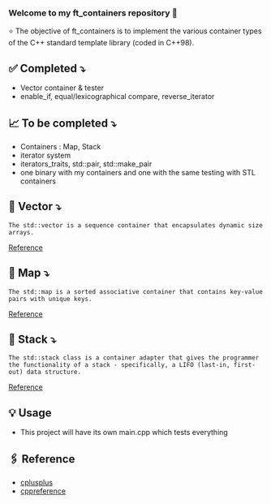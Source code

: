 ### Welcome to my ft_containers repository 👋

⭐️ The objective of ft_containers is to implement the various container types of the C++ standard template library (coded in C++98).

## ✅ Completed ⤵️
- Vector container & tester
- enable_if, equal/lexicographical compare, reverse_iterator

## 📈 To be completed ⤵️
- Containers : Map, Stack
- iterator system
- iterators_traits, std::pair, std::make_pair
- one binary with my containers and one with the same testing with STL containers

## 🔎 Vector ⤵️

```
The std::vector is a sequence container that encapsulates dynamic size arrays.
```
[Reference](https://en.cppreference.com/w/cpp/container/vector)


## 🔎 Map ⤵️

```
The std::map is a sorted associative container that contains key-value pairs with unique keys.
```
[Reference](https://en.cppreference.com/w/cpp/container/map)

## 🔎 Stack ⤵️

```
The std::stack class is a container adapter that gives the programmer the functionality of a stack - specifically, a LIFO (last-in, first-out) data structure.
```
[Reference](https://en.cppreference.com/w/cpp/container/stack)

## 💡 Usage
- This project will have its own main.cpp which tests everything


## 🖇 Reference
- [cplusplus](https://www.cplusplus.com/reference/)
- [cppreference](https://en.cppreference.com/w/)
